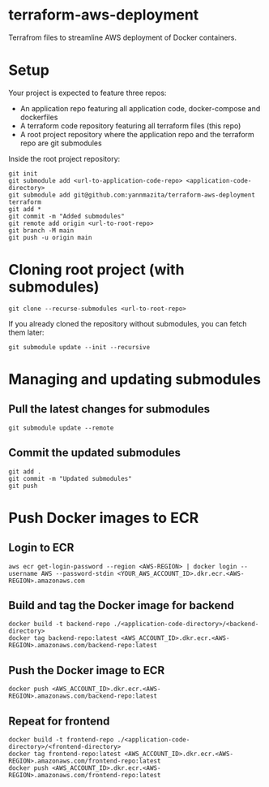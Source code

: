 # terraform-aws-deployment
Terrafrom files to streamline AWS deployment of Docker containers.

# Setup
Your project is expected to feature three repos:
- An application repo featuring all application code, docker-compose and dockerfiles
- A terraform code repository featuring all terraform files (this repo)
- A root project repository where the application repo and the terraform repo are git submodules

Inside the root project repository:
```
git init
git submodule add <url-to-application-code-repo> <application-code-directory>
git submodule add git@github.com:yannmazita/terraform-aws-deployment terraform
git add *
git commit -m "Added submodules"
git remote add origin <url-to-root-repo>
git branch -M main
git push -u origin main
```

# Cloning root project (with submodules)
```
git clone --recurse-submodules <url-to-root-repo>
```

If you already cloned the repository without submodules, you can fetch them later:
```
git submodule update --init --recursive
```

# Managing and updating submodules

## Pull the latest changes for submodules
```
git submodule update --remote
```

## Commit the updated submodules
```
git add .
git commit -m "Updated submodules"
git push
```

# Push Docker images to ECR

## Login to ECR
```
aws ecr get-login-password --region <AWS-REGION> | docker login --username AWS --password-stdin <YOUR_AWS_ACCOUNT_ID>.dkr.ecr.<AWS-REGION>.amazonaws.com
```

## Build and tag the Docker image for backend
```
docker build -t backend-repo ./<application-code-directory>/<backend-directory>
docker tag backend-repo:latest <AWS_ACCOUNT_ID>.dkr.ecr.<AWS-REGION>.amazonaws.com/backend-repo:latest
```

## Push the Docker image to ECR
```
docker push <AWS_ACCOUNT_ID>.dkr.ecr.<AWS-REGION>.amazonaws.com/backend-repo:latest
```

## Repeat for frontend
```
docker build -t frontend-repo ./<application-code-directory>/<frontend-directory>
docker tag frontend-repo:latest <AWS_ACCOUNT_ID>.dkr.ecr.<AWS-REGION>.amazonaws.com/frontend-repo:latest
docker push <AWS_ACCOUNT_ID>.dkr.ecr.<AWS-REGION>.amazonaws.com/frontend-repo:latest
```
